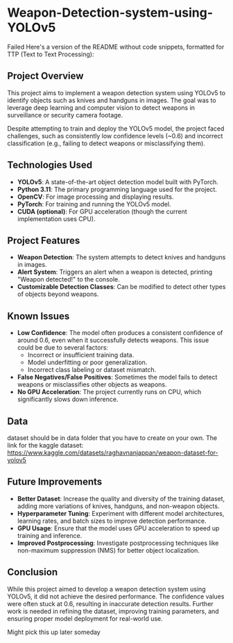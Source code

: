 # Weapon-Detection-system-using-YOLOv5
Failed
Here's a version of the README without code snippets, formatted for TTP (Text to Text Processing):


## **Project Overview**

This project aims to implement a weapon detection system using YOLOv5 to identify objects such as knives and handguns in images. The goal was to leverage deep learning and computer vision to detect weapons in surveillance or security camera footage.

Despite attempting to train and deploy the YOLOv5 model, the project faced challenges, such as consistently low confidence levels (~0.6) and incorrect classification (e.g., failing to detect weapons or misclassifying them).

## **Technologies Used**

- **YOLOv5**: A state-of-the-art object detection model built with PyTorch.
- **Python 3.11**: The primary programming language used for the project.
- **OpenCV**: For image processing and displaying results.
- **PyTorch**: For training and running the YOLOv5 model.
- **CUDA (optional)**: For GPU acceleration (though the current implementation uses CPU).

## **Project Features**

- **Weapon Detection**: The system attempts to detect knives and handguns in images.
- **Alert System**: Triggers an alert when a weapon is detected, printing "Weapon detected!" to the console.
- **Customizable Detection Classes**: Can be modified to detect other types of objects beyond weapons.

## **Known Issues**

- **Low Confidence**: The model often produces a consistent confidence of around 0.6, even when it successfully detects weapons. This issue could be due to several factors:
  - Incorrect or insufficient training data.
  - Model underfitting or poor generalization.
  - Incorrect class labeling or dataset mismatch.
- **False Negatives/False Positives**: Sometimes the model fails to detect weapons or misclassifies other objects as weapons.
- **No GPU Acceleration**: The project currently runs on CPU, which significantly slows down inference.

## **Data**
dataset should be in data folder that you have to create on your own. The link for the kaggle dataset: https://www.kaggle.com/datasets/raghavnanjappan/weapon-dataset-for-yolov5
## **Future Improvements**

- **Better Dataset**: Increase the quality and diversity of the training dataset, adding more variations of knives, handguns, and non-weapon objects.
- **Hyperparameter Tuning**: Experiment with different model architectures, learning rates, and batch sizes to improve detection performance.
- **GPU Usage**: Ensure that the model uses GPU acceleration to speed up training and inference.
- **Improved Postprocessing**: Investigate postprocessing techniques like non-maximum suppression (NMS) for better object localization.

## **Conclusion**

While this project aimed to develop a weapon detection system using YOLOv5, it did not achieve the desired performance. The confidence values were often stuck at 0.6, resulting in inaccurate detection results. Further work is needed in refining the dataset, improving training parameters, and ensuring proper model deployment for real-world use.

Might pick this up later someday
